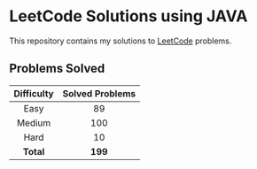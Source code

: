 # LeetCode Solutions using JAVA

This repository contains my solutions to [LeetCode](https://leetcode.com/) problems.

## Problems Solved

| Difficulty | Solved Problems |
|:----------:|:---------------:|
|    Easy    |       89        |
|   Medium   |       100       |
|    Hard    |       10        |
| **Total**  |     **199**     |
